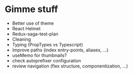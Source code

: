 # Gimme stuff

- Better use of theme
- React Helmet
- Redux-saga-test-plan
- Cleaning
- Typing (PropTypes vs Typescript)
- Improve paths (index entry-points, aliases, ...)
- useMemo for thumbnails?
- check autoprefixer configuration
- review navigation (flex structure, componentization, ...)

